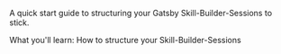 A quick start guide to structuring your Gatsby Skill-Builder-Sessions to stick.


What you'll learn:
How to structure your Skill-Builder-Sessions